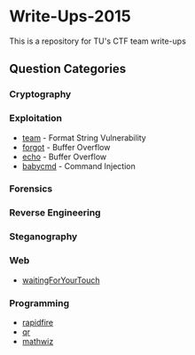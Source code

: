 # Write-Ups-2015
This is a repository for TU's CTF team write-ups

## Question Categories

### Cryptography


### Exploitation
* [team](Backdoorctf15/team_600/) - Format String Vulnerability
* [forgot](Backdoorctf15/forgot_200/) - Buffer Overflow
* [echo](Backdoorctf15/echo_100/) - Buffer Overflow
* [babycmd](babycmd/) - Command Injection

### Forensics


### Reverse Engineering


### Steganography


### Web
* [waitingForYourTouch](waitingForYourTouch/)

### Programming
* [rapidfire](Backdoorctf15/rapidFire_500/)
* [qr](Backdoorctf15/qr_75/)
* [mathwiz](mathwiz/)



